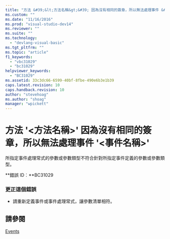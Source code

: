 ```yaml
---
title: "方法 &#39;&lt;方法名稱&gt;&#39; 因為沒有相同的簽章，所以無法處理事件 &#39;&lt;事件名稱&gt;&#39; | Microsoft Docs"
ms.custom: ""
ms.date: "11/16/2016"
ms.prod: "visual-studio-dev14"
ms.reviewer: ""
ms.suite: ""
ms.technology: 
  - "devlang-visual-basic"
ms.tgt_pltfrm: ""
ms.topic: "article"
f1_keywords: 
  - "vbc31029"
  - "bc31029"
helpviewer_keywords: 
  - "BC31029"
ms.assetid: 33c3dc66-6599-40bf-8fbe-490e6b3e1b39
caps.latest.revision: 10
caps.handback.revision: 10
author: "stevehoag"
ms.author: "shoag"
manager: "wpickett"
---
```

# 方法 &#39;&lt;方法名稱&gt;&#39; 因為沒有相同的簽章，所以無法處理事件 &#39;&lt;事件名稱&gt;&#39;
所指定事件處理常式的參數或參數類型不符合針對所指定事件定義的參數或參數類型。  
  
 **錯誤 ID︰**BC31029  
  
### 更正這個錯誤  
  
-   請重新定義事件或事件處理常式，讓參數清單相符。  
  
## 請參閱  
 [Events](/dotnet/visual-basic/programming-guide/language-features/events/events)